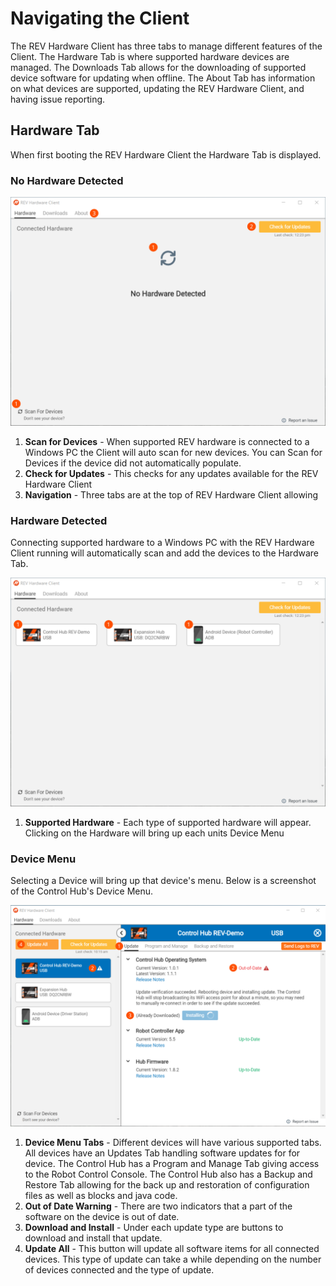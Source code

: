 # Navigating the Client

The REV Hardware Client has three tabs to manage different features of the Client. The Hardware Tab is where supported hardware devices are managed. The Downloads Tab allows for the downloading of supported device software for updating when offline. The About Tab has information on what devices are supported, updating the REV Hardware Client, and having issue reporting.

## Hardware Tab

When first booting the REV Hardware Client the Hardware Tab is displayed.

### No Hardware Detected

![](../.gitbook/assets/hardware-tab-no-hardware-detected-edit.svg)

1. **Scan for Devices** - When supported REV hardware is connected to a Windows PC the Client will auto scan for new devices. You can Scan for Devices if the device did not automatically populate.
2. **Check for Updates** - This checks for any updates available for the REV Hardware Client
3. **Navigation** - Three tabs are at the top of REV Hardware Client allowing 

### Hardware Detected

Connecting supported hardware to a Windows PC with the REV Hardware Client running will automatically scan and add the devices to the Hardware Tab.

![](../.gitbook/assets/hardware-tab-hardware-detected.svg)

1. **Supported Hardware** - Each type of supported hardware will appear. Clicking on the Hardware will bring up each units Device Menu

### Device Menu

Selecting a Device will bring up that device's menu. Below is a screenshot of the Control Hub's Device Menu.

![](../.gitbook/assets/all-device-device-menu.svg)

1. **Device Menu Tabs** - Different devices will have various supported tabs. All devices have an Updates Tab handling software updates for for device. The Control Hub has a Program and Manage Tab giving access to the Robot Control Console. The Control Hub also has a Backup and Restore Tab allowing for the back up and restoration of configuration files as well as blocks and java code.
2. **Out of Date Warning** - There are two indicators that a part of the software on the device is out of date.
3. **Download and Install** - Under each update type are buttons to download and install that update.
4. **Update All** - This button will update all software items for all connected devices. This type of update can take a while depending on the number of devices connected and the type of update.




